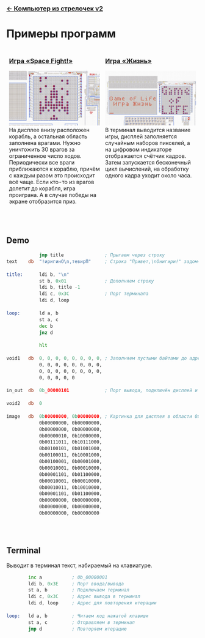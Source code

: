 ﻿### [← Компьютер из стрелочек v2](computer.md)

# Примеры программ

<table>
  <thead>
    <tr>
      <td valign="top" width="50%">
        <h3><a href="computer-space-fight.asm">Игра «Space Fight!»</a></h3>
        <a href="computer-space-fight.asm"><img src="img/computer-v2-space-fight.jpg" alt="Игра «Space Fight!»"></a><br>
        На дисплее внизу расположен корабль, а остальная область заполнена врагами. Нужно уничтожить 30 врагов за ограниченное число ходов. Периодически все враги приближаются к кораблю, причём с каждым разом это происходит всё чаще. Если кто-то из врагов долетит до корабля, игра проиграна. А в случае победы на экране отобразится приз.
      </td>
      <td valign="top">
        <h3><a href="computer-game-of-life.asm">Игра «Жизнь»</a></h3>
        <a href="computer-game-of-life.asm"><img src="img/computer-v2-game-of-life.jpg" alt="Игра «Жизнь»"></a><br>
        В терминал выводится название игры, дисплей заполняется случайным наборов пикселей, а на цифровом индикаторе отображается счётчик кадров. Затем запускается бесконечный цикл вычислений, на обработку одного кадра уходит около часа.
      </td>
    </tr>
  </thead>
</table>
<br><br>

## Demo
```asm
            jmp title               ; Прыгаем через строку
text    db  "!иригинО\n,тевирП"     ; Строка "Привет,\nОнигири!" задом-наперёд

title:      ldi b, "\n"
            st b, 0x01              ; Дополняем строку
            ldi b, title -1
            ldi c, 0x3C             ; Порт терминала
            ldi d, loop

loop:       ld a, b
            st a, c
            dec b
            jnz d

            hlt

void1   db  0, 0, 0, 0, 0, 0, 0, 0, ; Заполняем пустыми байтами до адреса 0x3D
            0, 0, 0, 0, 0, 0, 0, 0,
            0, 0, 0, 0, 0, 0, 0, 0,
            0, 0, 0, 0, 0

in_out  db  0b_00000101             ; Порт вывода, подключён дисплей и терминал

void2   db  0

image   db  0b00000000, 0b00000000, ; Картинка для дисплея в области 0x40...0x5F
            0b00000000, 0b00000000,
            0b00000000, 0b00000000,
            0b00000010, 0b10000000,
            0b00111011, 0b10111000,
            0b00100101, 0b01001000,
            0b00100011, 0b10001000,
            0b00100001, 0b00001000,
            0b00010001, 0b00010000,
            0b00001101, 0b01100000,
            0b00010001, 0b00010000,
            0b00010011, 0b10010000,
            0b00001101, 0b01100000,
            0b00000000, 0b00000000,
            0b00000000, 0b00000000,
            0b00000000, 0b00000000
```
<br><br>

## Terminal
Выводит в терминал текст, набираемый на клавиатуре.
```asm
        inc a           ; 0b_00000001
        ldi b, 0x3E     ; Порт ввода/вывода
        st a, b         ; Подключаем терминал
        ldi c, 0x3C     ; Адрес вывода в терминал
        ldi d, loop     ; Адрес для повторения итерации

loop:   ld a, b         ; Читаем код нажатой клавиши
        st a, c         ; Отправляем в терминал
        jmp d           ; Повторяем итерацию
```
